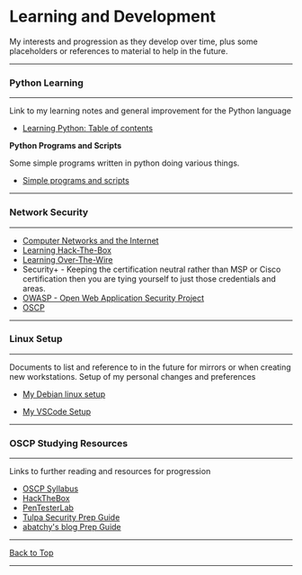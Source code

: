 # Learning and Development <!-- omit in toc -->


My interests and progression as they develop over time, plus some placeholders or references to material to help in the future.

---
### Python Learning

---


Link to my learning notes and general improvement for the Python language

- [Learning Python: Table of contents](https://github.com/hoodieblanket/learningJourney/blob/master/Lets%20Learn%20Python/Lets%20Learn%20Python.md#table-of-contents)

**Python Programs and Scripts**

Some simple programs written in python doing various things.

- [Simple programs and scripts](https://github.com/hoodieblanket/learningJourney/tree/master/Lets%20Learn%20Python/Programs%20and%20Scripts)


---
### Network Security 

---


- [Computer Networks and the Internet](https://github.com/hoodieblanket/learningJourney/blob/master/Lets%20Learn%20Network%20Security/Computer%20Networks%20and%20the%20Internet.md)
- [Learning Hack-The-Box](https://github.com/hoodieblanket/learningJourney/blob/master/Lets%20Learn%20Network%20Security/Learning%20Hack-The-Box.md)
- [Learning Over-The-Wire](https://github.com/hoodieblanket/learningJourney/blob/master/Lets%20Learn%20Network%20Security/Learning%20Over-The-Wire.md)
- Security+  - Keeping the certification neutral rather than MSP or Cisco certification then you are tying yourself to just those credentials and areas.
- [OWASP - Open Web Application Security Project](https://www.owasp.org/index.php/Category:OWASP_Top_Ten_Project)
- [OSCP](https://www.offensive-security.com)

---
### Linux Setup

---

Documents to list and reference to in the future for mirrors or when creating new workstations. Setup of my personal changes and preferences

- [My Debian linux setup](https://github.com/hoodieblanket/learningJourney/blob/master/Lets%20Learn%20Linux/Debian%20Setup.md)

- [My VSCode Setup](https://github.com/hoodieblanket/learningJourney/blob/master/Lets%20Learn%20VSCode/VSCode%20Setup.md)

---
### OSCP Studying Resources

---

Links to further reading and resources for progression

- [OSCP Syllabus](https://www.offensive-security.com/pwk-syllabus/)
- [HackTheBox](https://www.hackthebox.eu/)
- [PenTesterLab](https://pentesterlab.com/)
- [Tulpa Security Prep Guide](https://tulpa-security.com/2016/09/19/prep-guide-for-offsecs-pwk/)
- [abatchy's blog Prep Guide](https://www.abatchy.com/2017/03/how-to-prepare-for-pwkoscp-noob.html)

---
[Back to Top](#learning-and-development)

---
